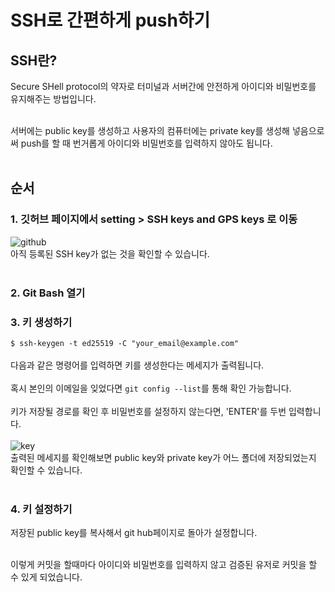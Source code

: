 # SSH로 간편하게 push하기

## SSH란?
Secure SHell protocol의 약자로 터미널과 서버간에 안전하게 아이디와 비밀번호를 유지해주는 방법입니다.<br><br>

서버에는 public key를 생성하고 사용자의 컴퓨터에는 private key를 생성해 넣음으로써 push를 할 때 번거롭게 아이디와 비밀번호를 입력하지 않아도 됩니다.<br><br>

## 순서

### 1. 깃허브 페이지에서 setting > SSH keys and GPS keys 로 이동

![github](https://user-images.githubusercontent.com/56298540/181246239-208fe5c9-0dca-4c45-bb71-5c5f25dcfb3d.PNG)<br>
아직 등록된 SSH key가 없는 것을 확인할 수 있습니다.<br><br>

### 2. Git Bash 열기

### 3. 키 생성하기
`$ ssh-keygen -t ed25519 -C "your_email@example.com"`<br><br>
다음과 같은 명령어를 입력하면 키를 생성한다는 메세지가 출력됩니다.<br><br>
혹시 본인의 이메일을 잊었다면 `git config --list`를 통해 확인 가능합니다.<br><br>
키가 저장될 경로를 확인 후 비밀번호를 설정하지 않는다면, 'ENTER'를 두번 입력합니다.<br><br>
![key](https://user-images.githubusercontent.com/56298540/181249516-48668e65-7a74-4bf9-96f6-94f3a4e28578.PNG)<br>
출력된 메세지를 확인해보면 public key와 private key가 어느 폴더에 저장되었는지 확인할 수 있습니다.<br><br>

### 4. 키 설정하기
저장된 public key를 복사해서 git hub페이지로 돌아가 설정합니다.<br><br>

이렇게 커밋을 할때마다 아이디와 비밀번호를 입력하지 않고 검증된 유저로 커밋을 할 수 있게 되었습니다.
